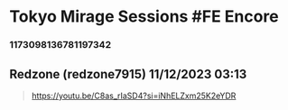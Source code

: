 # Tokyo Mirage Sessions #FE Encore
### 1173098136781197342
## Redzone (redzone7915) 11/12/2023 03:13 

> https://youtu.be/C8as_rIaSD4?si=iNhELZxm25K2eYDR

